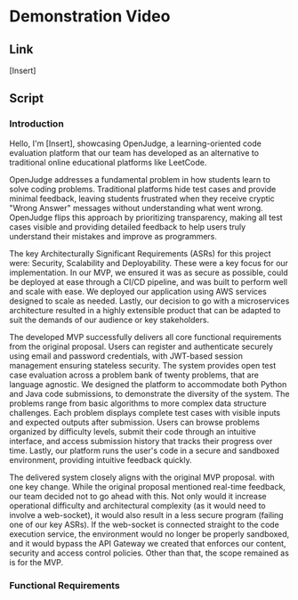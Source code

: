 # Demonstration Video

## Link 

[Insert]

## Script

### Introduction

Hello, I'm [Insert], showcasing OpenJudge, a learning-oriented code evaluation platform that our 
team has developed as an alternative to traditional online educational platforms like LeetCode.

OpenJudge addresses a fundamental problem in how students learn to solve coding problems. 
Traditional platforms hide test cases and provide minimal feedback, leaving students frustrated 
when they receive cryptic "Wrong Answer" messages without understanding what went wrong. OpenJudge 
flips this approach by prioritizing transparency, making all test cases visible and providing 
detailed feedback to help users truly understand their mistakes and improve as programmers.

The key Architecturally Significant Requirements (ASRs) for this project were: Security, Scalability
and Deployability. These were a key focus for our implementation. In our MVP, we ensured it was as 
secure as possible, could be deployed at ease through a CI/CD pipeline, and was built to perform
well and scale with ease. We deployed our application using AWS services designed to scale as needed.
Lastly, our decision to go with a microservices architecture resulted in a highly extensible product
that can be adapted to suit the demands of our audience or key stakeholders.

The developed MVP successfully delivers all core functional requirements from the original proposal. 
Users can register and authenticate securely using email and password credentials, with JWT-based 
session management ensuring stateless security. The system provides open test case evaluation 
across a problem bank of twenty problems, that are language agnostic. We designed the platform to 
accommodate both Python and Java code submissions, to demonstrate the diversity of the system. The 
problems range from basic algorithms to more complex data structure challenges. Each problem 
displays complete test cases with visible inputs and expected outputs after submission. Users can 
browse problems organized by difficulty levels, submit their code through an intuitive interface, 
and access submission history that tracks their progress over time. Lastly, our platform runs the 
user's code in a secure and sandboxed environment, providing intuitive feedback quickly. 

The delivered system closely aligns with the original MVP proposal. with one key change. While the 
original proposal mentioned real-time feedback, our team decided not to go ahead with this. Not 
only would it increase operational difficulty and architectural complexity (as it would need to 
involve a web-socket), it would also result in a less secure program (failing one of our key 
ASRs). If the web-socket is connected straight to the code execution service, the environment would
no longer be properly sandboxed, and it would bypass the API Gateway we created that enforces our 
content, security and access control policies. Other than that, the scope remained as is for the MVP.

### Functional Requirements

